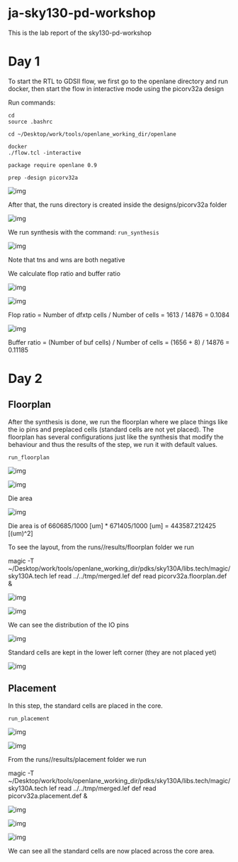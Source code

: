 # ja-sky130-pd-workshop

This is the lab report of the sky130-pd-workshop

# Day 1

To start the RTL to GDSII flow, we first go to the openlane directory and run docker, then start the flow in interactive mode using the picorv32a design

Run commands:

```
cd
source .bashrc

cd ~/Desktop/work/tools/openlane_working_dir/openlane

docker
./flow.tcl -interactive

package require openlane 0.9

prep -design picorv32a
```

![img](img/day1/1.png)

After that, the runs directory is created inside the designs/picorv32a folder

![img](img/day1/2.png)

We run synthesis with the command:
`run_synthesis`

![img](img/day1/3.png)

Note that tns and wns are both negative

We calculate flop ratio and buffer ratio

![img](img/day1/4.png)

![img](img/day1/5.png)

Flop ratio = Number of dfxtp cells / Number of cells = 1613 / 14876 = 0.1084 

![img](img/day1/6.png)

Buffer ratio = (Number of buf cells) / Number of cells = (1656 + 8) / 14876 = 0.11185

# Day 2

## Floorplan

After the synthesis is done, we run the floorplan where we place things like the io pins and preplaced cells (standard cells are not yet placed). The floorplan has several configurations just like the synthesis that modify the behaviour and thus the results of the step, we run it with default values.

`run_floorplan`

![img](img/day2/1.png)

![img](img/day2/2.png)

Die area

![img](img/day2/3.png)

Die area is of 660685/1000 [um] * 671405/1000 [um] = 443587.212425 [(um)^2]

To see the layout, from the runs/<run>/results/floorplan folder we run

magic -T ~/Desktop/work/tools/openlane_working_dir/pdks/sky130A/libs.tech/magic/sky130A.tech lef read ../../tmp/merged.lef def read picorv32a.floorplan.def &

![img](img/day2/4.png)

![img](img/day2/5.png)

We can see the distribution of the IO pins

![img](img/day2/6.png)

Standard cells are kept in the lower left corner (they are not placed yet)

![img](img/day2/7.png)

## Placement

In this step, the standard cells are placed in the core.

`run_placement`

![img](img/day2/8.png)

![img](img/day2/9.png)

From the runs/<run>/results/placement folder we run

magic -T ~/Desktop/work/tools/openlane_working_dir/pdks/sky130A/libs.tech/magic/sky130A.tech lef read ../../tmp/merged.lef def read picorv32a.placement.def &

![img](img/day2/10.png)

![img](img/day2/11.png)

![img](img/day2/12.png)

We can see all the standard cells are now placed across the core area.
